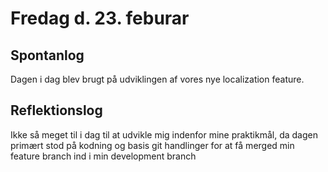 # Fredag d. 23. feburar


## Spontanlog 

Dagen i dag blev brugt på udviklingen af vores nye localization feature. 


## Reflektionslog 

Ikke så meget til i dag til at udvikle mig indenfor mine praktikmål, 
da dagen primært stod på kodning og basis git handlinger for at få merged min 
feature branch ind i min development branch
